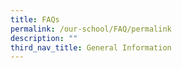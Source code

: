 ```yaml
---
title: FAQs
permalink: /our-school/FAQ/permalink
description: ""
third_nav_title: General Information
---
```

